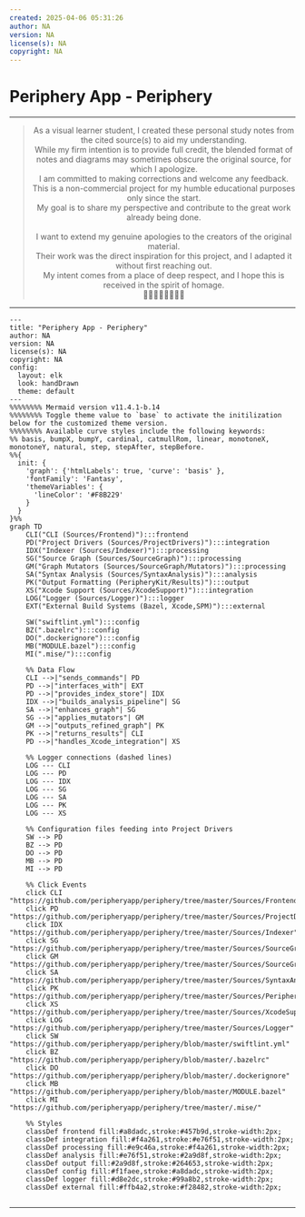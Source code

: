 ```yaml
---
created: 2025-04-06 05:31:26
author: NA
version: NA
license(s): NA
copyright: NA
---
```




# Periphery App - Periphery


---

<div align="center">
  <blockquote>
  As a visual learner student, I created these personal study notes from the cited source(s) to aid my understanding.<br/>
  While my firm intention is to provide full credit, the blended format of notes and diagrams may sometimes obscure the original source, for which I apologize.<br/>
  I am committed to making corrections and welcome any feedback.<br/>
  This is a non-commercial project for my humble educational purposes only since the start.<br/>
  My goal is to share my perspective and contribute to the great work already being done.
  <br/>
  <br/>
  I want to extend my genuine apologies to the creators of the original material.<br/>
  Their work was the direct inspiration for this project, and I adapted it without first reaching out.<br/>
  My intent comes from a place of deep respect, and I hope this is received in the spirit of homage.<br/>
  🙏🏼🙏🏼🙏🏼🙏🏼
  </blockquote>
</div>

----



```mermaid
---
title: "Periphery App - Periphery"
author: NA
version: NA
license(s): NA
copyright: NA
config:
  layout: elk
  look: handDrawn
  theme: default
---
%%%%%%%% Mermaid version v11.4.1-b.14
%%%%%%%% Toggle theme value to `base` to activate the initilization below for the customized theme version.
%%%%%%%% Available curve styles include the following keywords:
%% basis, bumpX, bumpY, cardinal, catmullRom, linear, monotoneX, monotoneY, natural, step, stepAfter, stepBefore.
%%{
  init: {
    'graph': {'htmlLabels': true, 'curve': 'basis' },
    'fontFamily': 'Fantasy',
    'themeVariables': {
      'lineColor': '#F8B229'
    }
  }
}%%
graph TD
    CLI("CLI (Sources/Frontend)"):::frontend
    PD("Project Drivers (Sources/ProjectDrivers)"):::integration
    IDX("Indexer (Sources/Indexer)"):::processing
    SG("Source Graph (Sources/SourceGraph)"):::processing
    GM("Graph Mutators (Sources/SourceGraph/Mutators)"):::processing
    SA("Syntax Analysis (Sources/SyntaxAnalysis)"):::analysis
    PK("Output Formatting (PeripheryKit/Results)"):::output
    XS("Xcode Support (Sources/XcodeSupport)"):::integration
    LOG("Logger (Sources/Logger)"):::logger
    EXT("External Build Systems (Bazel, Xcode,SPM)"):::external

    SW("swiftlint.yml"):::config
    BZ(".bazelrc"):::config
    DO(".dockerignore"):::config
    MB("MODULE.bazel"):::config
    MI(".mise/"):::config

    %% Data Flow
    CLI -->|"sends_commands"| PD
    PD -->|"interfaces_with"| EXT
    PD -->|"provides_index_store"| IDX
    IDX -->|"builds_analysis_pipeline"| SG
    SA -->|"enhances_graph"| SG
    SG -->|"applies_mutators"| GM
    GM -->|"outputs_refined_graph"| PK
    PK -->|"returns_results"| CLI
    PD -->|"handles_Xcode_integration"| XS

    %% Logger connections (dashed lines)
    LOG --- CLI
    LOG --- PD
    LOG --- IDX
    LOG --- SG
    LOG --- SA
    LOG --- PK
    LOG --- XS

    %% Configuration files feeding into Project Drivers
    SW --> PD
    BZ --> PD
    DO --> PD
    MB --> PD
    MI --> PD

    %% Click Events
    click CLI "https://github.com/peripheryapp/periphery/tree/master/Sources/Frontend"
    click PD "https://github.com/peripheryapp/periphery/tree/master/Sources/ProjectDrivers"
    click IDX "https://github.com/peripheryapp/periphery/tree/master/Sources/Indexer"
    click SG "https://github.com/peripheryapp/periphery/tree/master/Sources/SourceGraph"
    click GM "https://github.com/peripheryapp/periphery/tree/master/Sources/SourceGraph/Mutators"
    click SA "https://github.com/peripheryapp/periphery/tree/master/Sources/SyntaxAnalysis"
    click PK "https://github.com/peripheryapp/periphery/tree/master/Sources/PeripheryKit/Results"
    click XS "https://github.com/peripheryapp/periphery/tree/master/Sources/XcodeSupport"
    click LOG "https://github.com/peripheryapp/periphery/tree/master/Sources/Logger"
    click SW "https://github.com/peripheryapp/periphery/blob/master/swiftlint.yml"
    click BZ "https://github.com/peripheryapp/periphery/blob/master/.bazelrc"
    click DO "https://github.com/peripheryapp/periphery/blob/master/.dockerignore"
    click MB "https://github.com/peripheryapp/periphery/blob/master/MODULE.bazel"
    click MI "https://github.com/peripheryapp/periphery/tree/master/.mise/"

    %% Styles
    classDef frontend fill:#a8dadc,stroke:#457b9d,stroke-width:2px;
    classDef integration fill:#f4a261,stroke:#e76f51,stroke-width:2px;
    classDef processing fill:#e9c46a,stroke:#f4a261,stroke-width:2px;
    classDef analysis fill:#e76f51,stroke:#2a9d8f,stroke-width:2px;
    classDef output fill:#2a9d8f,stroke:#264653,stroke-width:2px;
    classDef config fill:#f1faee,stroke:#a8dadc,stroke-width:2px;
    classDef logger fill:#d8e2dc,stroke:#99a8b2,stroke-width:2px;
    classDef external fill:#ffb4a2,stroke:#f28482,stroke-width:2px;
    
```

---